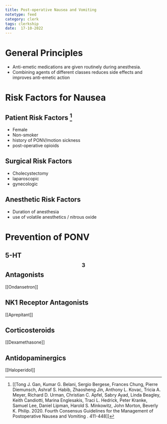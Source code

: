 ```yaml
---
title: Post-operative Nausea and Vomiting
notetype: feed
category: clerk
tags: clerkship 
date:  17-10-2022
---
```

# General Principles
- Anti-emetic medications are given routinely during anesthesia. 
- Combining agents of different classes reduces side effects and improves anti-emetic action


# Risk Factors for Nausea
## Patient Risk Factors [^1]
- Female
- Non-smoker
- history of PONV/motion sickness
- post-operative opioids

## Surgical Risk Factors
- Cholecystectomy
- laparoscopic
- gynecologic
## Anesthetic Risk Factors
 - Duration of anesthesia
 - use of volatile anesthetics / nitrous oxide

# Prevention of PONV
## 5-HT$$_3$$ Antagonists
[[Ondansetron]]
## NK1 Receptor Antagonists
[[Aprepitant]]

## Corticosteroids
[[Dexamethasone]]

## Antidopaminergics
[[Haloperidol]]


[^1]:  [[Tong J. Gan, Kumar G. Belani, Sergio Bergese, Frances Chung, Pierre Diemunsch, Ashraf S. Habib, Zhaosheng Jin, Anthony L. Kovac, Tricia A. Meyer, Richard D. Urman, Christian C. Apfel, Sabry Ayad, Linda Beagley, Keith Candiotti, Marina Englesakis, Traci L. Hedrick, Peter Kranke, Samuel Lee, Daniel Lipman, Harold S. Minkowitz, John Morton, Beverly K. Philip. 2020. Fourth Consensus Guidelines for the Management of Postoperative Nausea and Vomiting . 411-448]]
[^2]:
[^3]:
[^4]: